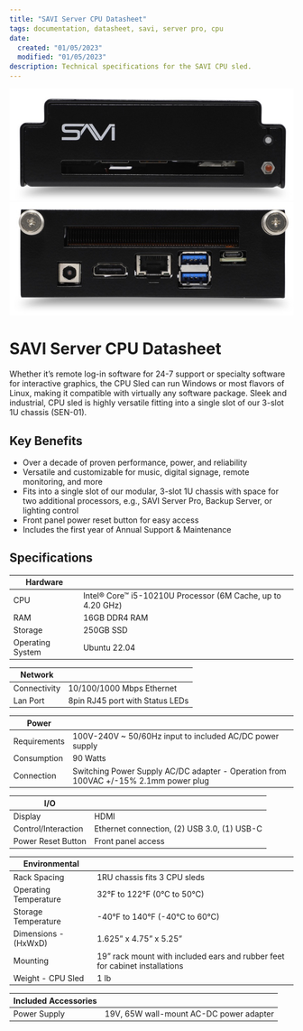 ```yaml
---
title: "SAVI Server CPU Datasheet"
tags: documentation, datasheet, savi, server pro, cpu
date:
  created: "01/05/2023"
  modified: "01/05/2023"
description: Technical specifications for the SAVI CPU sled.
---
```


<div style="text-align: center">

<a href="../Assets/Documentation/SAVI-Server/server-sled-front.jpg">
  <img src="../Assets/Documentation/SAVI-Server/server-sled-front.jpg" width="700" height="">
</a>
<a href="../Assets/Documentation/SAVI-Server/server-sled-back.jpg">
  <img src="../Assets/Documentation/SAVI-Server/server-sled-back.jpg" width="700" height="">
</a>
</div>

# SAVI Server CPU Datasheet

Whether it’s remote log-in software for 24-7 support or specialty software for interactive graphics, the CPU Sled can run Windows or most flavors of Linux, making it compatible with virtually any software package. Sleek and industrial, CPU sled is highly versatile fitting into a single slot of our 3-slot 1U chassis (SEN-01).

## Key Benefits

* Over a decade of proven performance, power, and reliability  
* Versatile and customizable for music, digital signage, remote monitoring, and more
* Fits into a single slot of our modular, 3-slot 1U chassis with space for two additional processors, e.g., SAVI Server Pro, Backup Server, or lighting control
* Front panel power reset button for easy access
* Includes the first year of Annual Support & Maintenance

## Specifications

|   Hardware      |                       |
| --------------- |-----------------------|
| CPU | Intel® Core™ i5-10210U Processor (6M Cache, up to 4.20 GHz) |
| RAM     | 16GB DDR4 RAM                |
| Storage     | 250GB SSD                |
| Operating System     | Ubuntu 22.04                |

|   Network      |                       |
| --------------- |-----------------------|
| Connectivity | 10/100/1000 Mbps Ethernet |
| Lan Port     | 8pin RJ45 port with Status LEDs       |

|   Power      |                       |
| --------------- |-----------------------|
| Requirements | 100V-240V ~ 50/60Hz input to included AC/DC power supply |
| Consumption     | 90 Watts       |
| Connection     | Switching Power Supply AC/DC adapter - Operation from 100VAC +/-15% 2.1mm power plug       |

|   I/O      |                       |
| --------------- |-----------------------|
| Display | HDMI |
| Control/Interaction     | Ethernet connection, (2) USB 3.0, (1) USB-C       |
| Power Reset Button     | Front panel access       |

|   Environmental      |                  |
| --------------- |-----------------------|
|  Rack Spacing  |  1RU chassis fits 3 CPU sleds  |
|  Operating Temperature  |  32°F to 122°F (0°C to 50°C)  |
|  Storage Temperature  |  -40°F to 140°F (-40°C to 60°C)  |
|  Dimensions - (HxWxD)  |  1.625” x 4.75” x 5.25”  |
|  Mounting  |  19” rack mount with included ears and rubber feet for cabinet installations  |
|  Weight - CPU Sled  |  1 lb  |

|   Included Accessories      |                       |
| --------------- |-----------------------|
| Power Supply     | 19V, 65W wall-mount AC-DC power adapter       |
